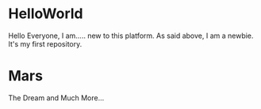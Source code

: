 # HelloWorld
Hello Everyone, I am.....  new to this platform. 
As said above, I am a newbie. 
It's my first repository. 
# Mars 
The Dream and Much More... 



